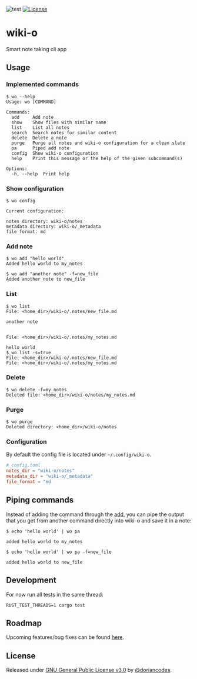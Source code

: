 ![test](https://github.com/doriancodes/wiki-o/actions/workflows/test.yml/badge.svg)
[![License](https://img.shields.io/badge/License-GNU_General_Public_License_v3.0-green)](#license)

# wiki-o

Smart note taking cli app

## Usage

### Implemented commands

```console
$ wo --help
Usage: wo [COMMAND]

Commands:
  add     Add note
  show    Show files with similar name
  list    List all notes
  search  Search notes for similar content
  delete  Delete a note
  purge   Purge all notes and wiki-o configuration for a clean slate
  pa      Piped add note
  config  Show wiki-o configuration
  help    Print this message or the help of the given subcommand(s)

Options:
  -h, --help  Print help
```

### Show configuration

```console
$ wo config

Current configuration:

notes directory: wiki-o/notes
metadata directory: wiki-o/_metadata
file format: md
```

### Add note

```console
$ wo add "hello world"
Added hello world to my_notes

$ wo add "another note" -f=new_file
Added another note to new_file
```

### List

```console
$ wo list
File: <home_dir>/wiki-o/.notes/new_file.md

another note


File: <home_dir>/wiki-o/.notes/my_notes.md

hello world
$ wo list -s=true
File: <home_dir>/wiki-o/.notes/new_file.md
File: <home_dir>/wiki-o/.notes/my_notes.md
```

### Delete

```console
$ wo delete -f=my_notes
Deleted file: <home_dir>/wiki-o/notes/my_notes.md
```

### Purge

```console
$ wo purge
Deleted directory: <home_dir>/wiki-o/notes
```

### Configuration

By default the config file is located under `~/.config/wiki-o`.

```toml
# config.toml
notes_dir = "wiki-o/notes"
metadata_dir = "wiki-o/_metadata"
file_format = "md
```

## Piping commands

Instead of adding the command through the [add](#add-note), you can pipe the output that you get from another command directly into wiki-o and save it in a note:

```console
$ echo 'hello world' | wo pa

added hello world to my_notes

$ echo 'hello world' | wo pa -f=new_file

added hello world to new_file
```

## Development

For now run all tests in the same thread:

```console
RUST_TEST_THREADS=1 cargo test
```

## Roadmap

Upcoming features/bug fixes can be found [here](/roadmap/TODO.md).

## License

Released under [GNU General Public License v3.0](/LICENSE) by [@doriancodes](https://github.com/doriancodes).
